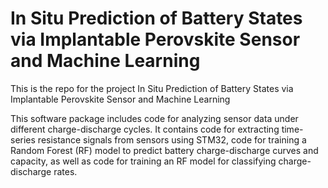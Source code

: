 # In Situ Prediction of Battery States via Implantable Perovskite Sensor and Machine Learning
This is the repo for the project In Situ Prediction of Battery States via Implantable Perovskite Sensor and Machine Learning

This software package includes code for analyzing sensor data under different charge-discharge cycles. It contains code for extracting time-series resistance signals from sensors using STM32, code for training a Random Forest (RF) model to predict battery charge-discharge curves and capacity, as well as code for training an RF model for classifying charge-discharge rates.
